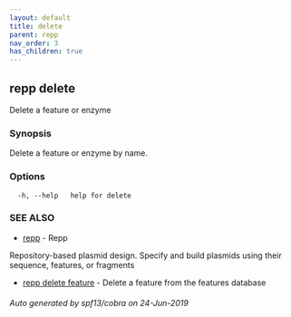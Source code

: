 ```yaml
---
layout: default
title: delete
parent: repp
nav_order: 3
has_children: true
---
```

## repp delete

Delete a feature or enzyme

### Synopsis

Delete a feature or enzyme by name.

### Options

```
  -h, --help   help for delete
```

### SEE ALSO

* [repp](/)	 - Repp
	
Repository-based plasmid design. Specify and build plasmids using
their sequence, features, or fragments
* [repp delete feature](repp_delete_feature)	 - Delete a feature from the features database

###### Auto generated by spf13/cobra on 24-Jun-2019
